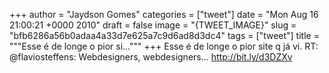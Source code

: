
+++
author = "Jaydson Gomes"
categories = ["tweet"]
date = "Mon Aug 16 21:00:21 +0000 2010"
draft = false
image = "{TWEET_IMAGE}"
slug = "bfb6286a56b0adaa4a33d7e625a7c9d6ad8d3dc4"
tags = ["tweet"]
title = """Esse é de longe o pior si..."""
+++
Esse é de longe o pior site q já vi. RT: @flaviosteffens: Webdesigners, webdesigners... http://bit.ly/d3DZXv
